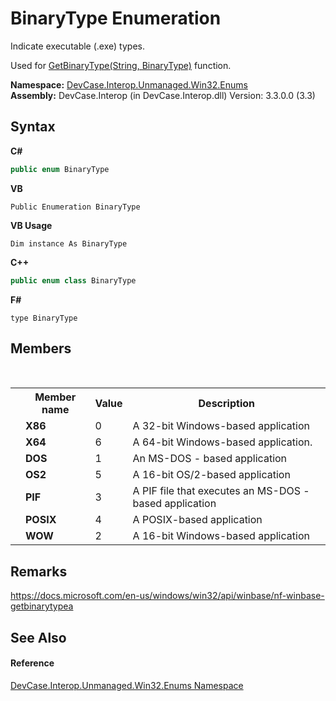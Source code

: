 # BinaryType Enumeration
 

Indicate executable (.exe) types. 

 Used for <a href="M_DevCase_Interop_Unmanaged_Win32_NativeMethods_GetBinaryType">GetBinaryType(String, BinaryType)</a> function.

**Namespace:**&nbsp;<a href="N_DevCase_Interop_Unmanaged_Win32_Enums">DevCase.Interop.Unmanaged.Win32.Enums</a><br />**Assembly:**&nbsp;DevCase.Interop (in DevCase.Interop.dll) Version: 3.3.0.0 (3.3)

## Syntax

**C#**<br />
``` C#
public enum BinaryType
```

**VB**<br />
``` VB
Public Enumeration BinaryType
```

**VB Usage**<br />
``` VB Usage
Dim instance As BinaryType
```

**C++**<br />
``` C++
public enum class BinaryType
```

**F#**<br />
``` F#
type BinaryType
```


## Members
&nbsp;<table><tr><th></th><th>Member name</th><th>Value</th><th>Description</th></tr><tr><td /><td target="F:DevCase.Interop.Unmanaged.Win32.Enums.BinaryType.X86">**X86**</td><td>0</td><td>A 32-bit Windows-based application</td></tr><tr><td /><td target="F:DevCase.Interop.Unmanaged.Win32.Enums.BinaryType.X64">**X64**</td><td>6</td><td>A 64-bit Windows-based application.</td></tr><tr><td /><td target="F:DevCase.Interop.Unmanaged.Win32.Enums.BinaryType.DOS">**DOS**</td><td>1</td><td>An MS-DOS - based application</td></tr><tr><td /><td target="F:DevCase.Interop.Unmanaged.Win32.Enums.BinaryType.OS2">**OS2**</td><td>5</td><td>A 16-bit OS/2-based application</td></tr><tr><td /><td target="F:DevCase.Interop.Unmanaged.Win32.Enums.BinaryType.PIF">**PIF**</td><td>3</td><td>A PIF file that executes an MS-DOS - based application</td></tr><tr><td /><td target="F:DevCase.Interop.Unmanaged.Win32.Enums.BinaryType.POSIX">**POSIX**</td><td>4</td><td>A POSIX-based application</td></tr><tr><td /><td target="F:DevCase.Interop.Unmanaged.Win32.Enums.BinaryType.WOW">**WOW**</td><td>2</td><td>A 16-bit Windows-based application</td></tr></table>

## Remarks
<a href="https://docs.microsoft.com/en-us/windows/win32/api/winbase/nf-winbase-getbinarytypea" target="_blank">https://docs.microsoft.com/en-us/windows/win32/api/winbase/nf-winbase-getbinarytypea</a>

## See Also


#### Reference
<a href="N_DevCase_Interop_Unmanaged_Win32_Enums">DevCase.Interop.Unmanaged.Win32.Enums Namespace</a><br />
